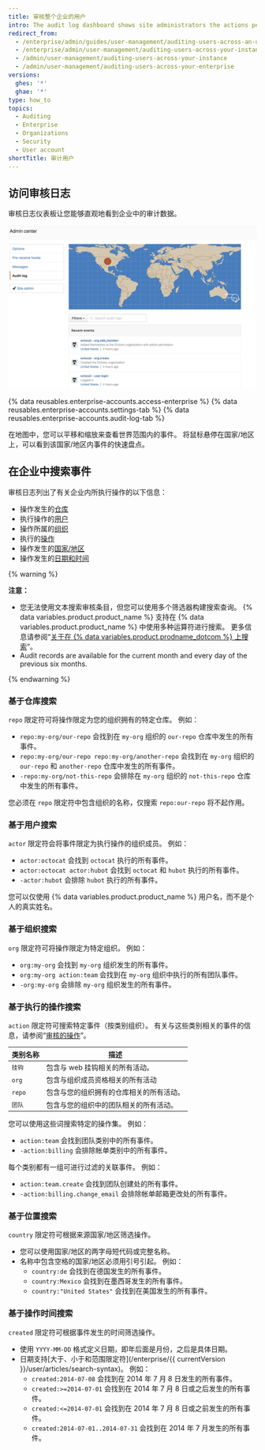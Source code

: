 ```yaml
---
title: 审核整个企业的用户
intro: The audit log dashboard shows site administrators the actions performed by all users and organizations across your enterprise within the current month and previous six months. 审核日志包含操作执行人、操作内容和执行时间等详细信息。
redirect_from:
  - /enterprise/admin/guides/user-management/auditing-users-across-an-organization
  - /enterprise/admin/user-management/auditing-users-across-your-instance
  - /admin/user-management/auditing-users-across-your-instance
  - /admin/user-management/auditing-users-across-your-enterprise
versions:
  ghes: '*'
  ghae: '*'
type: how_to
topics:
  - Auditing
  - Enterprise
  - Organizations
  - Security
  - User account
shortTitle: 审计用户
---
```


## 访问审核日志

审核日志仪表板让您能够直观地看到企业中的审计数据。

![实例级审核日志仪表板](/assets/images/enterprise/site-admin-settings/audit-log-dashboard-admin-center.png)

{% data reusables.enterprise-accounts.access-enterprise %}
{% data reusables.enterprise-accounts.settings-tab %}
{% data reusables.enterprise-accounts.audit-log-tab %}

在地图中，您可以平移和缩放来查看世界范围内的事件。 将鼠标悬停在国家/地区上，可以看到该国家/地区内事件的快速盘点。

## 在企业中搜索事件

审核日志列出了有关企业内所执行操作的以下信息：

* 操作发生的[仓库](#search-based-on-the-repository)
* 执行操作的[用户](#search-based-on-the-user)
* 操作所属的[组织](#search-based-on-the-organization)
* 执行的[操作](#search-based-on-the-action-performed)
* 操作发生的[国家/地区](#search-based-on-the-location)
* 操作发生的[日期和时间](#search-based-on-the-time-of-action)

{% warning %}

**注意：**

- 您无法使用文本搜索审核条目，但您可以使用多个筛选器构建搜索查询。 {% data variables.product.product_name %} 支持在 {% data variables.product.product_name %} 中使用多种运算符进行搜索。 更多信息请参阅“[关于在 {% data variables.product.prodname_dotcom %} 上搜索](/github/searching-for-information-on-github/about-searching-on-github)”。
- Audit records are available for the current month and every day of the previous six months.

{% endwarning %}

### 基于仓库搜索

`repo` 限定符可将操作限定为您的组织拥有的特定仓库。 例如：

* `repo:my-org/our-repo` 会找到在 `my-org` 组织的 `our-repo` 仓库中发生的所有事件。
* `repo:my-org/our-repo repo:my-org/another-repo` 会找到在 `my-org` 组织的 `our-repo` 和 `another-repo` 仓库中发生的所有事件。
* `-repo:my-org/not-this-repo` 会排除在 `my-org` 组织的 `not-this-repo` 仓库中发生的所有事件。

您必须在 `repo` 限定符中包含组织的名称，仅搜索 `repo:our-repo` 将不起作用。

### 基于用户搜索

`actor` 限定符会将事件限定为执行操作的组织成员。 例如：

* `actor:octocat` 会找到 `octocat` 执行的所有事件。
* `actor:octocat actor:hubot` 会找到 `octocat` 和 `hubot` 执行的所有事件。
* `-actor:hubot` 会排除 `hubot` 执行的所有事件。

您可以仅使用 {% data variables.product.product_name %} 用户名，而不是个人的真实姓名。

### 基于组织搜索

`org` 限定符可将操作限定为特定组织。 例如：

* `org:my-org` 会找到 `my-org` 组织发生的所有事件。
* `org:my-org action:team` 会找到在 `my-org` 组织中执行的所有团队事件。
* `-org:my-org` 会排除 `my-org` 组织发生的所有事件。

### 基于执行的操作搜索

`action` 限定符可搜索特定事件（按类别组织）。 有关与这些类别相关的事件的信息，请参阅“[审核的操作](/admin/user-management/audited-actions)”。

| 类别名称   | 描述                   |
| ------ | -------------------- |
| `挂钩`   | 包含与 web 挂钩相关的所有活动。   |
| `org`  | 包含与组织成员资格相关的所有活动     |
| `repo` | 包含与您的组织拥有的仓库相关的所有活动。 |
| `团队`   | 包含与您的组织中的团队相关的所有活动。  |

您可以使用这些词搜索特定的操作集。 例如：

* `action:team` 会找到团队类别中的所有事件。
* `-action:billing` 会排除帐单类别中的所有事件。

每个类别都有一组可进行过滤的关联事件。 例如：

* `action:team.create` 会找到团队创建处的所有事件。
* `-action:billing.change_email` 会排除帐单邮箱更改处的所有事件。

### 基于位置搜索

`country` 限定符可根据来源国家/地区筛选操作。
- 您可以使用国家/地区的两字母短代码或完整名称。
- 名称中包含空格的国家/地区必须用引号引起。 例如：
  * `country:de` 会找到在德国发生的所有事件。
  * `country:Mexico` 会找到在墨西哥发生的所有事件。
  * `country:"United States"` 会找到在美国发生的所有事件。

### 基于操作时间搜索

`created` 限定符可根据事件发生的时间筛选操作。
- 使用 `YYYY-MM-DD` 格式定义日期，即年后面是月份，之后是具体日期。
- 日期支持[大于、小于和范围限定符](/enterprise/{{ currentVersion }}/user/articles/search-syntax)。 例如：
  * `created:2014-07-08` 会找到在 2014 年 7 月 8 日发生的所有事件。
  * `created:>=2014-07-01` 会找到在 2014 年 7 月 8 日或之后发生的所有事件。
  * `created:<=2014-07-01` 会找到在 2014 年 7 月 8 日或之前发生的所有事件。
  * `created:2014-07-01..2014-07-31` 会找到在 2014 年 7 月发生的所有事件。
